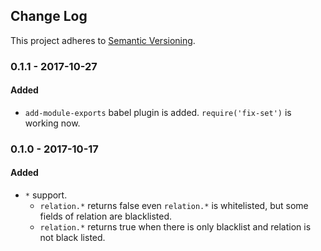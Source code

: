 <!-- Titles: Added, Changed, Deprecated, Removed, Fixed, Security -->

## Change Log

This project adheres to [Semantic Versioning](http://semver.org/).

### 0.1.1 - 2017-10-27

#### Added

* `add-module-exports` babel plugin is added. `require('fix-set')` is working now.


### 0.1.0 - 2017-10-17

#### Added

* `*` support. 
  * `relation.*` returns false even `relation.*` is whitelisted, but some fields of relation are blacklisted.
  * `relation.*` returns true when there is only blacklist and relation is not black listed.

